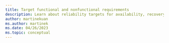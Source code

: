 ```yaml
---
title: Target functional and nonfunctional requirements
description: Learn about reliability targets for availability, recovery, and nonfunctionality, which involve application and data platforms, networking, and connectivity.
author: martinekuan
ms.author: martinek
ms.date: 04/26/2023
ms.topic: conceptual
---
```

